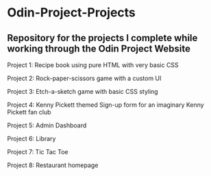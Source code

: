 # Odin-Project-Projects

## Repository for the projects I complete while working through the Odin Project Website

Project 1: Recipe book using pure HTML with very basic CSS

Project 2: Rock-paper-scissors game with a custom UI

Project 3: Etch-a-sketch game with basic CSS styling

Project 4: Kenny Pickett themed Sign-up form for an imaginary Kenny Pickett fan club

Project 5: Admin Dashboard

Project 6: Library

Project 7: Tic Tac Toe

Project 8: Restaurant homepage